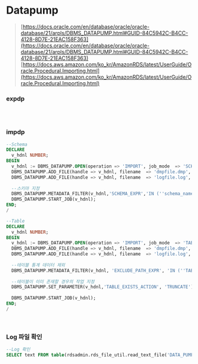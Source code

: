Datapump
===

>[https://docs.oracle.com/en/database/oracle/oracle-database/21/arpls/DBMS_DATAPUMP.html#GUID-84C5942C-B4CC-4128-8D7E-21EAC158F363](https://docs.oracle.com/en/database/oracle/oracle-database/21/arpls/DBMS_DATAPUMP.html#GUID-84C5942C-B4CC-4128-8D7E-21EAC158F363)
>[https://docs.aws.amazon.com/ko_kr/AmazonRDS/latest/UserGuide/Oracle.Procedural.Importing.html](https://docs.aws.amazon.com/ko_kr/AmazonRDS/latest/UserGuide/Oracle.Procedural.Importing.html)

### expdp
```sql

```

<br>

### impdp
```sql
--Schema
DECLARE
  v_hdnl NUMBER;
BEGIN
  v_hdnl := DBMS_DATAPUMP.OPEN(operation => 'IMPORT', job_mode  => 'SCHEMA', job_name  => null);
  DBMS_DATAPUMP.ADD_FILE(handle => v_hdnl, filename  => 'dmpfile.dmp', directory => 'DATA_PUMP_DIR', filetype  => dbms_datapump.ku$_file_type_dump_file);
  DBMS_DATAPUMP.ADD_FILE(handle => v_hdnl, filename  => 'logfile.log', directory => 'DATA_PUMP_DIR', filetype  => dbms_datapump.ku$_file_type_log_file);
  
  --스키마 지정
  DBMS_DATAPUMP.METADATA_FILTER(v_hdnl,'SCHEMA_EXPR','IN (''schema_name1'',''schema_name2'' ... )');
  DBMS_DATAPUMP.START_JOB(v_hdnl);
END;
/

--Table
DECLARE
  v_hdnl NUMBER;
BEGIN
  v_hdnl := DBMS_DATAPUMP.OPEN(operation => 'IMPORT', job_mode  => 'TABLE', job_name  => null);
  DBMS_DATAPUMP.ADD_FILE(handle => v_hdnl, filename  => 'dmpfile.dmp', directory => 'DATA_PUMP_DIR', filetype  => dbms_datapump.ku$_file_type_dump_file);
  DBMS_DATAPUMP.ADD_FILE(handle => v_hdnl, filename  => 'logfile.log', directory => 'DATA_PUMP_DIR', filetype  => dbms_datapump.ku$_file_type_log_file);
  
  --테이블 통계 데이터 제외
  DBMS_DATAPUMP.METADATA_FILTER(v_hdnl, 'EXCLUDE_PATH_EXPR', 'IN (''TABLE_STATISTICS'')');
  
  --테이블이 이미 존재할 경우의 작업 지정
  DBMS_DATAPUMP.SET_PARAMETER(v_hdnl,'TABLE_EXISTS_ACTION', 'TRUNCATE');
  
  DBMS_DATAPUMP.START_JOB(v_hdnl);
END;
/
```

<br>

### Log 파일 확인
```sql
--Log 확인
SELECT text FROM table(rdsadmin.rds_file_util.read_text_file('DATA_PUMP_DIR','logfile.log'));
```

<br>
